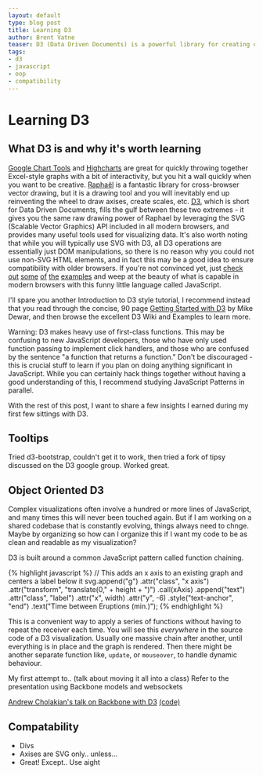 ```yaml
---
layout: default
type: blog post
title: Learning D3
author: Brent Vatne
teaser: D3 (Data Driven Documents) is a powerful library for creating dynamic data visualizations in the browser. I love it. Seriously.
tags:
- d3
- javascript
- oop
- compatibility
---
```


# Learning D3

## What D3 is and why it's worth learning
<a href="https://developers.google.com/chart/" target="_blank">Google Chart Tools</a> and <a href="http://www.highcharts.com/" target="_blank">Highcharts</a> are great for quickly throwing together Excel-style graphs with a bit of interactivity, but you hit a wall quickly when you want to be creative. <a href="http://raphaeljs.com/" target="_blank">Raphaël</a> is a fantastic library for cross-browser vector drawing, but it is a drawing tool and you will inevitably end up reinventing the wheel to draw axises, create scales, etc. <a href="http://d3js.org/" target="_blank">D3</a>, which is short for Data Driven Documents, fills the gulf between these two extremes - it gives you the same raw drawing power of Raphael by leveraging the SVG (Scalable Vector Graphics) API included in all modern browsers, and provides many useful tools used for visualizing data. It's also worth noting that while you will typically use SVG with D3, all D3 operations are essentially just DOM manipulations, so there is no reason why you could not use non-SVG HTML elements, and in fact this may be a good idea to ensure compatibility with older browsers. If you're not convinced yet, just <a href="http://square.github.com/cubism/" target="_blank">check</a> <a href="http://bl.ocks.org/1062544">out</a> <a href="http://bl.ocks.org/1256572" target="_blank">some</a> <a href="http://www.nytimes.com/interactive/2012/05/17/business/dealbook/how-the-facebook-offering-compares.html" target="_blank">of</a> <a href="http://bl.ocks.org/1123639" target="_blank">the</a> <a href="http://bl.ocks.org/4060954" target="_blank">examples</a> and weep at the beauty of what is capable in modern browsers with this funny little language called JavaScript.

I'll spare you another Introduction to D3 style tutorial, I recommend instead that you read through the concise, 90 page <a href="http://www.amazon.com/Getting-Started-with-D3-ebook/dp/B008FPJST6/ref=dp_kinw_strp_1%3Ftag=68656c7064757-20">Getting Started with D3</a> by Mike Dewar, and then browse the excellent D3 Wiki and Examples to learn more.

Warning: D3 makes heavy use of first-class functions. This may be confusing to new JavaScript developers, those who have only used function passing to implement click handlers, and those who are confused by the sentence "a function that returns a function." Don't be discouraged - this is crucial stuff to learn if you plan on doing anything significant in JavaScript. While you can certainly hack things together without having a good understanding of this, I recommend studying JavaScript Patterns in parallel.

With the rest of this post, I want to share a few insights I earned during my first few sittings with D3.

## Tooltips
Tried d3-bootstrap, couldn't get it to work, then tried a fork of tipsy discussed on the D3 google group. Worked great.

## Object Oriented D3
Complex visualizations often involve a hundred or more lines of JavaScript, and many times this will never been touched again. But if I am working on a shared codebase that is constantly evolving, things always need to chnge. Maybe by organizing so how can I organize this if I want my code to be as clean and readable as my visualization?

D3 is built around a common JavaScript pattern called function chaining.

{% highlight javascript %}
  // This adds an x axis to an existing graph and centers a label below it
  svg.append("g")
    .attr("class", "x axis")
    .attr("transform", "translate(0," + height + ")")
    .call(xAxis)
    .append("text")
    .attr("class", "label")
    .attr("x", width)
    .attr("y", -6)
    .style("text-anchor", "end")
    .text("Time between Eruptions (min.)");
{% endhighlight %}

This is a convenient way to apply a series of functions without having to repeat the receiver each time. You will see this _everywhere_ in the source code of a D3 visualization. Usually one massive chain after another, until everything is in place and the graph is rendered. Then there might be another separate function like, `update`, or `mouseover`, to handle dynamic behaviour.


My first attempt to.. (talk about moving it all into a class)
Refer to the presentation using Backbone models and websockets

<a href="http://vimeo.com/45558674" target="_blank">Andrew Cholakian's talk on Backbone with D3</a> <a href="https://github.com/andrewvc/d3-backbone-presentation" target="_blank">(code)</a>

## Compatability
- Divs
- Axises are SVG only.. unless...
- Great! Except.. Use aight
